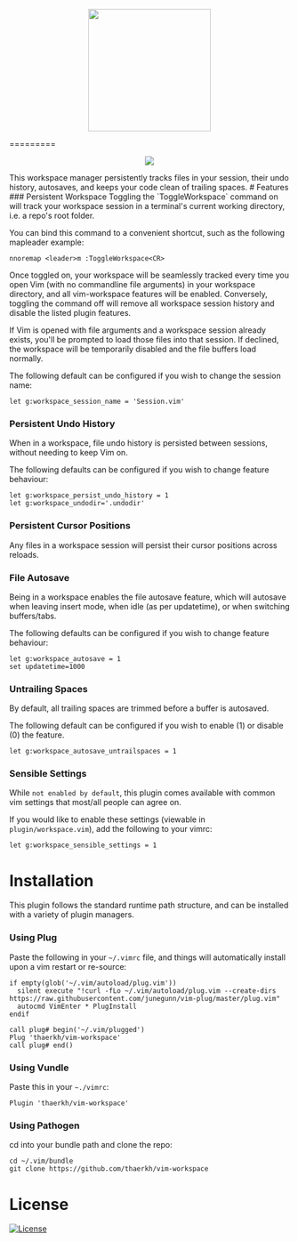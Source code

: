 <p align="center">
<img src="https://raw.githubusercontent.com/thaerkh/vim-workspace/master/wiki/screenshots/logo.jpg" height="220">
</p>
=========
<p align="center">
<img src="https://raw.githubusercontent.com/thaerkh/vim-workspace/master/wiki/screenshots/demo.gif" >
</p>
This workspace manager persistently tracks files in your session, their undo history, autosaves, and keeps your code clean of trailing spaces.
# Features
### Persistent Workspace
Toggling the `ToggleWorkspace` command on will track your workspace session in a terminal's current working directory, i.e. a repo's root folder.

You can bind this command to a convenient shortcut, such as the following mapleader example:
```
nnoremap <leader>m :ToggleWorkspace<CR>
```
Once toggled on, your workspace will be seamlessly tracked every time you open Vim (with no commandline file arguments) in your workspace directory, and all vim-workspace features will be enabled. Conversely, toggling the command off will remove all workspace session history and disable the listed plugin features.

If Vim is opened with file arguments and a workspace session already exists, you'll be prompted to load those files into that session. If declined, the workspace will be temporarily disabled and the file buffers load normally.

The following default can be configured if you wish to change the session name:
```
let g:workspace_session_name = 'Session.vim'
```
### Persistent Undo History

When in a workspace, file undo history is persisted between sessions, without needing to keep Vim on.

The following defaults can be configured if you wish to change feature behaviour:
```
let g:workspace_persist_undo_history = 1
let g:workspace_undodir='.undodir'
```
### Persistent Cursor Positions
Any files in a workspace session will persist their cursor positions across reloads.
### File Autosave
Being in a workspace enables the file autosave feature, which will autosave when leaving insert mode, when idle (as per updatetime), or when switching buffers/tabs.

The following defaults can be configured if you wish to change feature behaviour:
```
let g:workspace_autosave = 1
set updatetime=1000
```
### Untrailing Spaces
By default, all trailing spaces are trimmed before a buffer is autosaved.

The following default can be configured if you wish to enable (1) or disable (0) the feature.
```
let g:workspace_autosave_untrailspaces = 1
```
### Sensible Settings
While `not enabled by default`, this plugin comes available with common vim settings that most/all people can agree on.

If you would like to enable these settings (viewable in `plugin/workspace.vim`), add the following to your vimrc:
```
let g:workspace_sensible_settings = 1
```

# Installation
This plugin follows the standard runtime path structure, and can be installed with a variety of plugin managers.
### Using Plug
Paste the following in your `~/.vimrc` file, and things will automatically install upon a vim restart or re-source:
```
if empty(glob('~/.vim/autoload/plug.vim'))
  silent execute "!curl -fLo ~/.vim/autoload/plug.vim --create-dirs https://raw.githubusercontent.com/junegunn/vim-plug/master/plug.vim"
  autocmd VimEnter * PlugInstall
endif

call plug# begin('~/.vim/plugged')
Plug 'thaerkh/vim-workspace'
call plug# end()
```
### Using Vundle
Paste this in your `~./vimrc`:
```
Plugin 'thaerkh/vim-workspace'
```
### Using Pathogen
cd into your bundle path and clone the repo:
```
cd ~/.vim/bundle
git clone https://github.com/thaerkh/vim-workspace
```

# License
[![License](https://img.shields.io/badge/License-Apache%202.0-blue.svg)](https://opensource.org/licenses/Apache-2.0)
